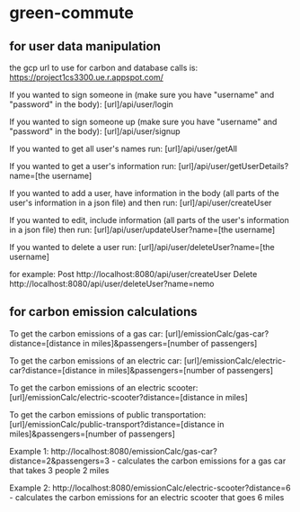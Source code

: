 # green-commute

## for user data manipulation

the gcp url to use for carbon and database calls is:
https://project1cs3300.ue.r.appspot.com/

If you wanted to sign someone in (make sure you have "username" and "password" in the body):
[url]/api/user/login

If you wanted to sign someone up (make sure you have "username" and "password" in the body):
[url]/api/user/signup 

If you wanted to get all user's names run:
[url]/api/user/getAll

If you wanted to get a user's information run:
[url]/api/user/getUserDetails?name=[the username]

If you wanted to add a user, have information in the body (all parts of the user's information in a json file) and then run:
[url]/api/user/createUser

If you wanted to edit, include information (all parts of the user's information in a json file) then run:
[url]/api/user/updateUser?name=[the username]

If you wanted to delete a user run:
[url]/api/user/deleteUser?name=[the username]

for example:
Post
http://localhost:8080/api/user/createUser
Delete
http://localhost:8080/api/user/deleteUser?name=nemo


## for carbon emission calculations

To get the carbon emissions of a gas car:
[url]/emissionCalc/gas-car?distance=[distance in miles]&passengers=[number of passengers]

To get the carbon emissions of an electric car:
[url]/emissionCalc/electric-car?distance=[distance in miles]&passengers=[number of passengers]

To get the carbon emissions of an electric scooter:
[url]/emissionCalc/electric-scooter?distance=[distance in miles]

To get the carbon emissions of public transportation:
[url]/emissionCalc/public-transport?distance=[distance in miles]&passengers=[number of passengers]

Example 1:
http://localhost:8080/emissionCalc/gas-car?distance=2&passengers=3
    - calculates the carbon emissions for a gas car that takes 3 people 2 miles

Example 2:
http://localhost:8080/emissionCalc/electric-scooter?distance=6
    - calculates the carbon emissions for an electric scooter that goes 6 miles
